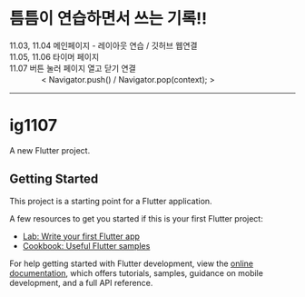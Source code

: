 # 틈틈이 연습하면서 쓰는 기록!!

11.03, 11.04 메인페이지 - 레이아웃 연습 / 깃허브 웹연결  
11.05, 11.06 타이머 페이지  
11.07 버튼 눌러 페이지 열고 닫기 연결  
　　　　< Navigator.push() / Navigator.pop(context); >
 
 
----
  
  
# ig1107

A new Flutter project.

## Getting Started

This project is a starting point for a Flutter application.

A few resources to get you started if this is your first Flutter project:

- [Lab: Write your first Flutter app](https://docs.flutter.dev/get-started/codelab)
- [Cookbook: Useful Flutter samples](https://docs.flutter.dev/cookbook)

For help getting started with Flutter development, view the
[online documentation](https://docs.flutter.dev/), which offers tutorials,
samples, guidance on mobile development, and a full API reference.
